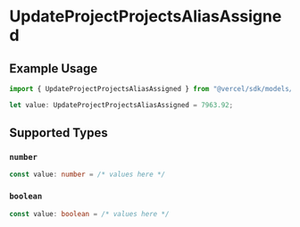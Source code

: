 # UpdateProjectProjectsAliasAssigned

## Example Usage

```typescript
import { UpdateProjectProjectsAliasAssigned } from "@vercel/sdk/models/operations/updateproject.js";

let value: UpdateProjectProjectsAliasAssigned = 7963.92;
```

## Supported Types

### `number`

```typescript
const value: number = /* values here */
```

### `boolean`

```typescript
const value: boolean = /* values here */
```

